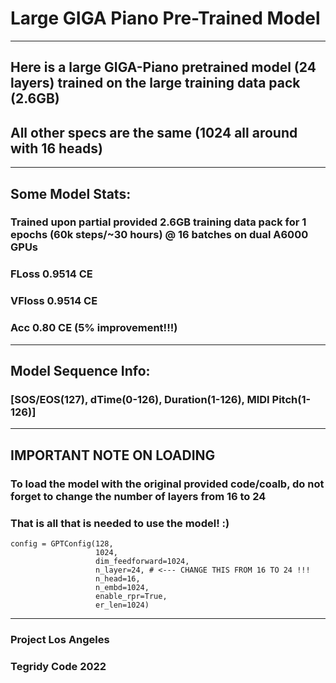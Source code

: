 # Large GIGA Piano Pre-Trained Model

***

## Here is a large GIGA-Piano pretrained model (24 layers) trained on the large training data pack (2.6GB)
## All other specs are the same (1024 all around with 16 heads)

***

## Some Model Stats:

### Trained upon partial provided 2.6GB training data pack for 1 epochs (60k steps/~30 hours) @ 16 batches on dual A6000 GPUs
### FLoss 0.9514 CE
### VFloss 0.9514 CE
### Acc 0.80 CE (5% improvement!!!)

***

## Model Sequence Info:

### [SOS/EOS(127), dTime(0-126), Duration(1-126), MIDI Pitch(1-126)]

***

## IMPORTANT NOTE ON LOADING
### To load the model with the original provided code/coalb, do not forget to change the number of layers from 16 to 24
### That is all that is needed to use the model! :)

```
config = GPTConfig(128, 
                   1024,
                   dim_feedforward=1024,
                   n_layer=24, # <--- CHANGE THIS FROM 16 TO 24 !!!
                   n_head=16, 
                   n_embd=1024,
                   enable_rpr=True,
                   er_len=1024)
```

***

### Project Los Angeles
### Tegridy Code 2022
